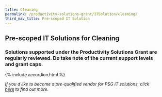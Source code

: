 ```yaml
---
title: Cleaning
permalink: /productivity-solutions-grant/ITSolution/cleaning/
third_nav_title: Pre-scoped IT Solution
---
```


## Pre-scoped IT Solutions for Cleaning

### Solutions supported under the Productivity Solutions Grant are regularly reviewed. Do take note of the current support levels and grant caps.

{% include accordion.html %}

_If you d like to become a pre-qualified vendor for PSG IT solutions, click <a target='_blank' href='https://www.imda.gov.sg/icmvendors' >here</a> to find out more._


